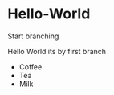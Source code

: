 # Hello-World
Start branching
<html>
  <body>
    <h>Hello World its by first branch</h>
    <ul>
  <li>Coffee</li>
  <li>Tea</li>
  <li>Milk</li>
</ul>
  </body>
  </html>
